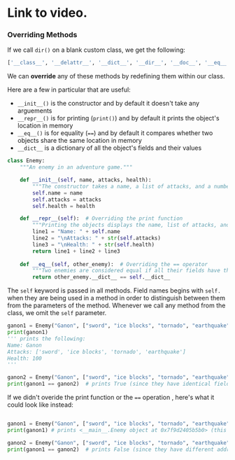 # Link to video.

### Overriding Methods

If we call `dir()` on a blank custom class, we get the following: 

```python
['__class__', '__delattr__', '__dict__', '__dir__', '__doc__', '__eq__', '__format__', '__ge__', '__getattribute__', '__gt__', '__hash__', '__init__', '__init_subclass__', '__le__', '__lt__', '__module__', '__ne__', '__new__', '__reduce__', '__reduce_ex__', '__repr__', '__setattr__', '__sizeof__', '__str__', '__subclasshook__', '__weakref__']
```

We can **override** any of these methods by redefining them within our class.

Here are a few in particular that are useful:

* `__init__()` is the constructor and by default it doesn't take any arguements
* `__repr__()` is for printing (`print()`) and by default it prints the object's location in memory
* `__eq__()` is for equality (`==`) and by default it compares whether two objects share the same location in memory
* `__dict__` is a dictionary of all the object's fields and their values

```python
class Enemy:
    """An enemy in an adventure game."""

    def __init__(self, name, attacks, health):
        """The constructor takes a name, a list of attacks, and a number of health points."""
        self.name = name
        self.attacks = attacks
        self.health = health

    def __repr__(self):  # Overriding the print function
        """Printing the objects displays the name, list of attacks, and health points."""
        line1 = "Name: " + self.name
        line2 = "\nAttacks: " + str(self.attacks)
        line3 = "\nHealth: " + str(self.health)
        return line1 + line2 + line3
  
    def __eq__(self, other_enemy):  # Overriding the == operator
        """Two enemies are considered equal if all their fields have the same values as each other."""
        return other_enemy.__dict__ == self.__dict__
```

The `self` keyword is passed in all methods. Field names begins with `self.` when they are being used in a method in order to distinguish between them from the parameters of the method. Whenever we call any method from the class, we omit the `self` parameter.

```python
ganon1 = Enemy("Ganon", ["sword", "ice blocks", "tornado", "earthquake"], 100)
print(ganon1)
''' prints the following:
Name: Ganon
Attacks: ['sword', 'ice blocks', 'tornado', 'earthquake']
Health: 100
'''

ganon2 = Enemy("Ganon", ["sword", "ice blocks", "tornado", "earthquake"], 100)
print(ganon1 == ganon2)  # prints True (since they have identical fields)
```

If we didn't overide the print function or the `==` operation , here's what it could look like instead:

```python

ganon1 = Enemy("Ganon", ["sword", "ice blocks", "tornado", "earthquake"], 100)
print(ganon1) # prints <__main__.Enemy object at 0x7f9d2405b5b0> (this address should be different each time the program is run)

ganon2 = Enemy("Ganon", ["sword", "ice blocks", "tornado", "earthquake"], 100)
print(ganon1 == ganon2)  # prints False (since they have different addresses)
```
